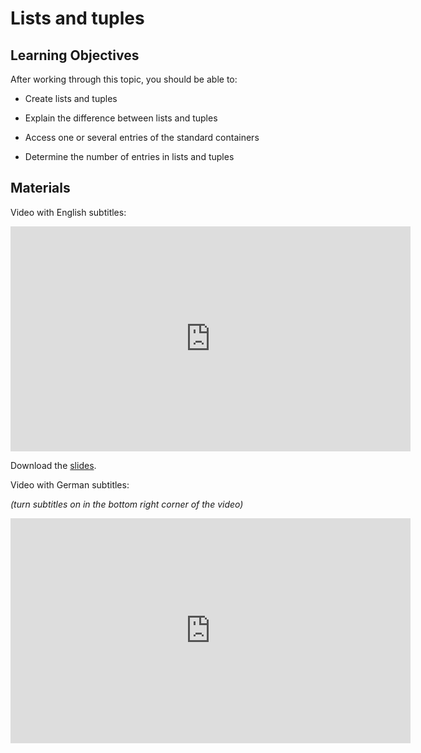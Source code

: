 # Lists and tuples

## Learning Objectives

After working through this topic, you should be able to:

- Create lists and tuples

- Explain the difference between lists and tuples

- Access one or several entries of the standard containers

- Determine the number of entries in lists and tuples

## Materials

Video with English subtitles:

<iframe
  src="https://electure.uni-bonn.de/paella7/ui/watch.html?id=d8fc966c-2c57-4610-a7a5-4c6f7077cd7b"
  width="640"
  height="360"
  frameborder="0"
  allowfullscreen
></iframe>

Download the [slides](python_basics-lists_tuples.pdf).

Video with German subtitles:

*(turn subtitles on in the bottom right corner of the video)*

<iframe
  src="https://electure.uni-bonn.de/paella7/ui/watch.html?id=909db1b8-5d00-4116-a666-79b9b9b89856"
  width="640"
  height="360"
  frameborder="0"
  allowfullscreen
></iframe>

